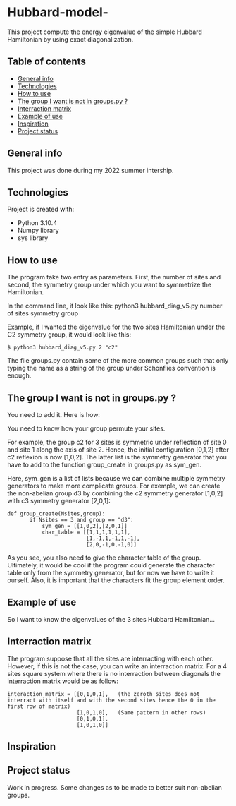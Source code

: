 # Hubbard-model-

This project compute the energy eigenvalue of the simple Hubbard Hamiltonian by using exact diagonalization.

## Table of contents
* [General info](#general-info)
* [Technologies](#technologies)
* [How to use](#how-to-use)
* [The group I want is not in groups.py ?](#the-group-i-want-is-not-in-groups.py-?)
* [Interraction matrix](#interraction-matrix)
* [Example of use](#example-of-use)
* [Inspiration](#inspiration)
* [Project status](#project-status)
## General info
This project was done during my 2022 summer intership.
	
## Technologies
Project is created with:
* Python 3.10.4
* Numpy library
* sys library 
	
## How to use
The program take two entry as parameters. First, the number of sites and second, the symmetry group under which you want to symmetrize the Hamiltonian. 

In the command line, it look like this:
python3 hubbard_diag_v5.py number of sites symmetry group

Example, if I wanted the eigenvalue for the two sites Hamiltonian under the C2 symmetry group, it would look like this:
```
$ python3 hubbard_diag_v5.py 2 "c2"
```
The file groups.py contain some of the more common groups such that only typing the name as a string of the group under Schonflies convention is enough. 

## The group I want is not in groups.py ?
You need to add it. Here is how:

You need to know how your group permute your sites. 

For example, the group c2 for 3 sites is symmetric under reflection of site 0 and site 1 along the axis of site 2. 
Hence, the initial configuration [0,1,2] after c2 reflexion is now [1,0,2]. The latter list is the symmetry generator that you have to add to the function group_create in groups.py as sym_gen. 

Here, sym_gen is a list of lists because we can combine multiple symmetry generators to make more complicate groups. For exemple, we can create the non-abelian group d3 by combining the c2 symmetry generator [1,0,2] with c3 symmetry generator [2,0,1]:
```
def group_create(Nsites,group):
       if Nsites == 3 and group == "d3":
           sym_gen = [[1,0,2],[2,0,1]]
           char_table = [[1,1,1,1,1,1],
                         [1,-1,1,-1,1,-1],
                         [2,0,-1,0,-1,0]]

```
As you see, you also need to give the character table of the group. Ultimately, it would be cool if the program could generate the character table only from the symmetry generator, but for now we have to write it ourself. Also, it is important that the characters fit the group element order. 

## Example of use
So I want to know the eigenvalues of the 3 sites Hubbard Hamiltonian... 


## Interraction matrix
The program suppose that all the sites are interracting with each other. However, if this is not the case, you can write an interraction matrix.
For a 4 sites square system where there is no interraction between diagonals the interraction matrix would be as follow:
```
interaction_matrix = [[0,1,0,1],   (the zeroth sites does not interract with itself and with the second sites hence the 0 in the first row of matrix)
                      [1,0,1,0],   (Same pattern in other rows)
                      [0,1,0,1],
                      [1,0,1,0]]
```
## Inspiration


## Project status
Work in progress. Some changes as to be made to better suit non-abelian groups. 
